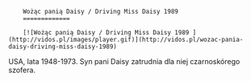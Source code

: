 
        Wożąc panią Daisy / Driving Miss Daisy 1989 
        =============
        
        [![Wożąc panią Daisy / Driving Miss Daisy 1989 ](http://vidos.pl/images/player.gif)](http://vidos.pl/wozac-pania-daisy-driving-miss-daisy-1989)
        
        
 USA, lata 1948-1973. Syn pani Daisy zatrudnia dla niej czarnoskórego szofera.
    
